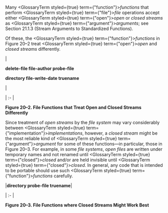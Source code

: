  



Many <GlossaryTerm styled={true} term={"function"}><i>functions</i></GlossaryTerm> that perform <GlossaryTerm styled={true} term={"file"}><i>file</i></GlossaryTerm> operations accept either <GlossaryTerm styled={true} term={"open"}><i>open</i></GlossaryTerm> or *closed streams* as <GlossaryTerm styled={true} term={"argument"}><i>arguments</i></GlossaryTerm>; see Section 21.1.3 (Stream Arguments to Standardized Functions). 



Of these, the <GlossaryTerm styled={true} term={"function"}><i>functions</i></GlossaryTerm> in Figure 20–2 treat <GlossaryTerm styled={true} term={"open"}><i>open</i></GlossaryTerm> and *closed streams* differently. 



|<p>**delete-file file-author probe-file** </p><p>**directory file-write-date truename**</p>|

| :- |





**Figure 20–2. File Functions that Treat Open and Closed Streams Differently** 







 



 



Since treatment of *open streams* by the *file system* may vary considerably between <GlossaryTerm styled={true} term={"implementation"}><i>implementations</i></GlossaryTerm>, however, a *closed stream* might be the most reliable kind of <GlossaryTerm styled={true} term={"argument"}><i>argument</i></GlossaryTerm> for some of these functions—in particular, those in Figure 20–3. For example, in some *file systems*, *open files* are written under temporary names and not renamed until <GlossaryTerm styled={true} term={"closed"}><i>closed</i></GlossaryTerm> and/or are held invisible until <GlossaryTerm styled={true} term={"closed"}><i>closed</i></GlossaryTerm>. In general, any code that is intended to be portable should use such <GlossaryTerm styled={true} term={"function"}><i>functions</i></GlossaryTerm> carefully. 



|**directory probe-file truename**|

| :- |





**Figure 20–3. File Functions where Closed Streams Might Work Best** 



